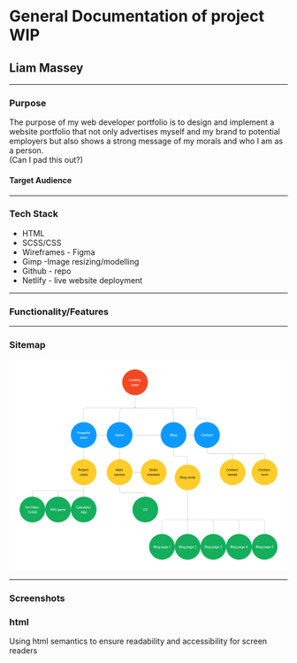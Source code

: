 # General Documentation of project WIP

## Liam Massey  

***

### Purpose

The purpose of my web developer portfolio is to design and implement a website portfolio that not only advertises myself and my brand to potential employers but also shows a strong message of my morals and who I am as a person.  
  (Can I pad this out?)

#### Target Audience

***

### Tech Stack

- HTML
- SCSS/CSS
- Wireframes - Figma
- Gimp -Image resizing/modelling
- Github - repo
- Netlify - live website deployment

***

### Functionality/Features

***

### Sitemap

![Sitemap of portfolio](./docs/Sitemap.png)

***

### Screenshots

### html  

Using html semantics to ensure readability and accessibility for screen readers
